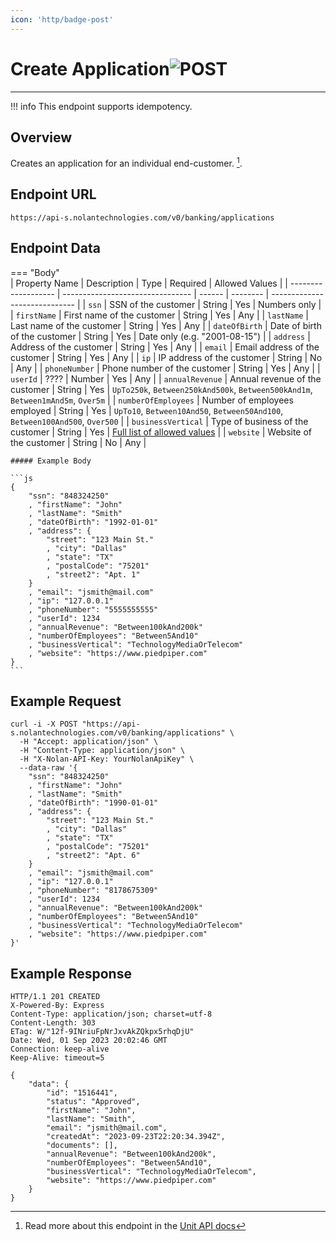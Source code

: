 ```yaml
---
icon: 'http/badge-post'
---
```


<h1 class=article-title>Create Application<img class="article-title-image" src="/assets/images/badge-post.svg" alt="POST"/></h1> 

---

!!! info
    This endpoint supports idempotency.

## Overview
Creates an application for an individual end-customer. [^ 1]. 

## Endpoint URL
`https://api-s.nolantechnologies.com/v0/banking/applications`

## Endpoint Data
=== "Body"    
    | Property Name       | Description                      | Type   | Required | Allowed Values                |
    | ------------------- | -------------------------------- | ------ | -------- | ----------------------------- |
    | `ssn`               | SSN of the customer              | String | Yes      | Numbers only                  |
    | `firstName`         | First name of the customer       | String | Yes      | Any                           |
    | `lastName`          | Last name of the customer        | String | Yes      | Any                           |
    | `dateOfBirth`       | Date of birth of the customer    | String | Yes      | Date only (e.g. "2001-08-15") |
    | `address`           | Address of the customer          | String | Yes      | Any                           |
    | `email`             | Email address of the customer    | String | Yes      | Any                           |
    | `ip`                | IP address of the customer       | String | No       | Any                           |
    | `phoneNumber`       | Phone number of the customer     | String | Yes      | Any                           |
    | `userId`            | ????                             | Number | Yes      | Any                           |
    | `annualRevenue`     | Annual revenue of the customer   | String | Yes      | `UpTo250k`, `Between250kAnd500k`, `Between500kAnd1m`, `Between1mAnd5m`, `Over5m` |
    | `numberOfEmployees` | Number of employees employed     | String | Yes      | `UpTo10`, `Between10And50`, `Between50And100`, `Between100And500`, `Over500` |
    | `businessVertical`  | Type of business of the customer | String | Yes      | <a href="https://docs.unit.co/types#business-vertical" target="_blank" rel="noopener noreferrer">Full list of allowed values</a> |
    | `website`           | Website of the customer          | String | No       | Any                           |

    ##### Example Body

    ```js
    {
        "ssn": "848324250"
        , "firstName": "John"
        , "lastName": "Smith"
        , "dateOfBirth": "1992-01-01"
        , "address": {
            "street": "123 Main St."
            , "city": "Dallas"
            , "state": "TX"
            , "postalCode": "75201"
            , "street2": "Apt. 1"
        }
        , "email": "jsmith@mail.com"
        , "ip": "127.0.0.1"
        , "phoneNumber": "5555555555"
        , "userId": 1234
        , "annualRevenue": "Between100kAnd200k"
        , "numberOfEmployees": "Between5And10"
        , "businessVertical": "TechnologyMediaOrTelecom"
        , "website": "https://www.piedpiper.com"
    } 
    ```

<!-- === "URL Parameters"
    ```text
    This endpoint has no URL parameters.
    ```

=== "Query Parameters"
    ```text
    This endpoint has no query parameters.
    ``` -->

## Example Request
```text
curl -i -X POST "https://api-s.nolantechnologies.com/v0/banking/applications" \
  -H "Accept: application/json" \
  -H "Content-Type: application/json" \
  -H "X-Nolan-API-Key: YourNolanApiKey" \
  --data-raw '{
    "ssn": "848324250"
    , "firstName": "John"
    , "lastName": "Smith"
    , "dateOfBirth": "1990-01-01"
    , "address": {
        "street": "123 Main St."
        , "city": "Dallas"
        , "state": "TX"
        , "postalCode": "75201"
        , "street2": "Apt. 6"
    }
    , "email": "jsmith@mail.com"
    , "ip": "127.0.0.1"
    , "phoneNumber": "8178675309"
    , "userId": 1234
    , "annualRevenue": "Between100kAnd200k"
    , "numberOfEmployees": "Between5And10"
    , "businessVertical": "TechnologyMediaOrTelecom"
    , "website": "https://www.piedpiper.com"
}'
```

## Example Response
```text
HTTP/1.1 201 CREATED
X-Powered-By: Express
Content-Type: application/json; charset=utf-8
Content-Length: 303
ETag: W/"12f-9INriuFpNrJxvAkZQkpx5rhqDjU"
Date: Wed, 01 Sep 2023 20:02:46 GMT
Connection: keep-alive
Keep-Alive: timeout=5

{
    "data": {
        "id": "1516441",
        "status": "Approved",
        "firstName": "John",
        "lastName": "Smith",
        "email": "jsmith@mail.com",
        "createdAt": "2023-09-23T22:20:34.394Z",
        "documents": [],
        "annualRevenue": "Between100kAnd200k",
        "numberOfEmployees": "Between5And10",
        "businessVertical": "TechnologyMediaOrTelecom",
        "website": "https://www.piedpiper.com"
    }
}
```

[^ 1]: Read more about this endpoint in the <a target="_blank" rel="noopener noreferrer" href="https://docs.unit.co/applications#create-individual-application">Unit API docs</a>